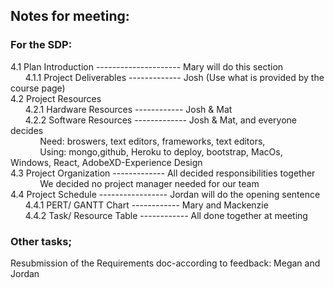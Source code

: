 ## Notes for meeting:  

### For the SDP:  
4.1 Plan Introduction --------------------- Mary will do this section    
&nbsp;&nbsp;&nbsp;&nbsp;&nbsp;&nbsp;4.1.1 Project Deliverables ------------- Josh (Use what is provided by the course page)  
4.2 Project Resources  
&nbsp;&nbsp;&nbsp;&nbsp;&nbsp;&nbsp;4.2.1 Hardware Resources ------------ Josh & Mat  
&nbsp;&nbsp;&nbsp;&nbsp;&nbsp;&nbsp;4.2.2 Software Resources ------------- Josh & Mat, and everyone decides  
&nbsp;&nbsp;&nbsp;&nbsp;&nbsp;&nbsp;&nbsp;&nbsp;&nbsp;&nbsp;&nbsp;&nbsp;Need: broswers, text editors, frameworks, text editors,  
&nbsp;&nbsp;&nbsp;&nbsp;&nbsp;&nbsp;&nbsp;&nbsp;&nbsp;&nbsp;&nbsp;&nbsp;Using: mongo,github, Heroku to deploy, bootstrap, MacOs, Windows, React, AdobeXD-Experience Design  
4.3 Project Organization ------------- All decided responsibilities together  
&nbsp;&nbsp;&nbsp;&nbsp;&nbsp;&nbsp;&nbsp;&nbsp;&nbsp;&nbsp;&nbsp;&nbsp;We decided no project manager needed for our team  
4.4 Project Schedule ----------------- Jordan will do the opening sentence  
&nbsp;&nbsp;&nbsp;&nbsp;&nbsp;&nbsp;4.4.1 PERT/ GANTT Chart ------------ Mary and Mackenzie  
&nbsp;&nbsp;&nbsp;&nbsp;&nbsp;&nbsp;4.4.2 Task/ Resource Table ------------ All done together at meeting  

### Other tasks;  
Resubmission of the Requirements doc-according to feedback: Megan and Jordan  


